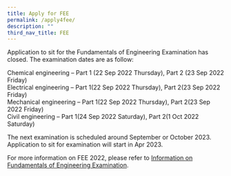 ```yaml
---
title: Apply for FEE
permalink: /apply4fee/
description: ""
third_nav_title: FEE
---
```

Application to sit for the Fundamentals of Engineering Examination has closed. The examination dates are as follow:

Chemical engineering – Part 1 (22 Sep 2022 Thursday), Part 2 (23 Sep 2022 Friday)  
Electrical engineering – Part 1(22 Sep 2022 Thursday), Part 2(23 Sep 2022 Friday)  
Mechanical engineering – Part 1(22 Sep 2022 Thursday), Part 2(23 Sep 2022 Friday)  
Civil engineering – Part 1(24 Sep 2022 Saturday), Part 2(1 Oct 2022 Saturday)  

The next examination is scheduled around September or October 2023. Application to sit for examination will start in Apr 2023.

For more information on FEE 2022, please refer to [Information on Fundamentals of Engineering Examination](/files/Downloads/Info%20on%20Exams/FEE_2022.pdf).